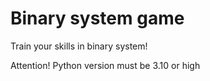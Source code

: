 # Binary system game

Train your skills in binary system!

Attention! Python version must be 3.10 or high